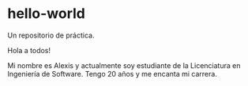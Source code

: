 # hello-world
Un repositorio de práctica.

Hola a todos!

Mi nombre es Alexis y actualmente soy estudiante de la Licenciatura en Ingeniería de Software. Tengo 20 años y me encanta mi carrera.

